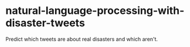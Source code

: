 # natural-language-processing-with-disaster-tweets
Predict which tweets are about real disasters and which aren't.
